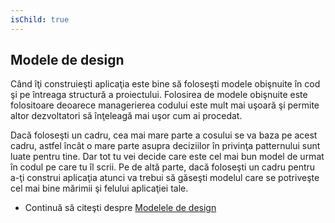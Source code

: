 ```yaml
---
isChild: true
---
```


## Modele de design

Când îţi construieşti aplicaţia este bine să foloseşti modele obişnuite în cod şi pe întreaga structură a proiectului. Folosirea de modele obişnuite este folositoare deoarece managerierea codului este mult mai uşoară şi permite altor dezvoltatori să înţeleagă mai uşor cum ai procedat. 

Dacă foloseşti un cadru, cea mai mare parte a cosului se va baza pe acest cadru, astfel încât o mare parte asupra deciziilor în privinţa patternului sunt luate pentru tine. Dar tot tu vei decide care este cel mai bun model de urmat în codul pe care tu îl scrii. Pe de altă parte, dacă foloseşti un cadru pentru a-ţi construi aplicaţia atunci va trebui să găseşti modelul care se potriveşte cel mai bine mărimii şi felului aplicaţiei tale. 


* Continuă să citeşti despre [Modelele de design](/pages/Design-Patterns.html)
